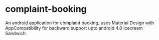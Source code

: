 # complaint-booking
An android application for complaint booking, uses Material Design with AppCompatibility for backward support upto android 4.0 Icecream Sandwich
